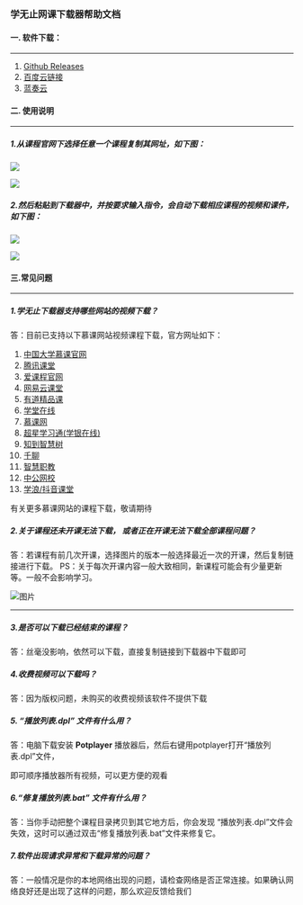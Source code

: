 ### 学无止网课下载器帮助文档



#### 一.  软件下载：

------

1. [Github Releases](https://github.com/PyJun/Mooc_Downloader/releases)
2. [百度云链接](https://pan.baidu.com/s/1rP5Q66j1xF3D5l5iAL335g)
3. [蓝奏云](https://pyjun.lanzoui.com/b00n4ln4b)



#### 二. 使用说明

------

##### 1.从课程官网下选择任意一个课程复制其网址，如下图：

![](http://118.31.48.9/images/downloader/copy1.png)

![](http://118.31.48.9/images/downloader/copy2.png)



##### 2.然后粘贴到下载器中，并按要求输入指令，会自动下载相应课程的视频和课件，如下图：

![](http://118.31.48.9/images/downloader/demo1.png)

![](http://118.31.48.9/images/downloader/demo2.png)



#### 三.常见问题

------

##### 1.学无止下载器支持哪些网站的视频下载？

答：目前已支持以下慕课网站视频课程下载，官方网址如下：

1. [中国大学慕课官网](https://www.icourse163.org/)
2. [腾讯课堂](https://ke.qq.com/)
3. [爱课程官网](http://www.icourses.cn/)
4. [网易云课堂](https://study.163.com/)
5. [有道精品课](https://ke.youdao.com/)
6. [学堂在线](https://next.xuetangx.com/)
7. [慕课网](http://www.imooc.com/)
8. [超星学习通(学银在线)](http://www.xueyinonline.com/)
9. [知到智慧树](https://www.zhihuishu.com/)
11. [千聊](https://www.qlchat.com/)
12. [智慧职教](https://www.icve.com.cn/)
13. [中公网校](https://www.eoffcn.com/)
14. [学浪/抖音课堂](https://www.xuelangapp.com/)


有关更多慕课网站的课程下载，敬请期待

##### 2.关于课程还未开课无法下载， 或者正在开课无法下载全部课程问题？

答：若课程有前几次开课，选择图片的版本一般选择最近一次的开课，然后复制链接进行下载。
PS：关于每次开课内容一般大致相同，新课程可能会有少量更新等。一般不会影响学习。

![图片](http://118.31.48.9/images/downloader/help1.png)

------

##### 3.是否可以下载已经结束的课程？

答：丝毫没影响，依然可以下载，直接复制链接到下载器中下载即可

##### 4.收费视频可以下载吗？

答：因为版权问题，未购买的收费视频该软件不提供下载

##### 5. “播放列表.dpl” 文件有什么用？

答：电脑下载安装 **Potplayer** 播放器后，然后右键用potplayer打开“播放列表.dpl”文件，

即可顺序播放器所有视频，可以更方便的观看

##### 6.“修复播放列表.bat” 文件有什么用？

答：当你手动把整个课程目录拷贝到其它地方后，你会发现 “播放列表.dpl”文件会失效，这时可以通过双击“修复播放列表.bat”文件来修复它。

##### 7.软件出现请求异常和下载异常的问题？

答：一般情况是你的本地网络出现的问题，请检查网络是否正常连接。如果确认网络良好还是出现了这样的问题，那么欢迎反馈给我们

